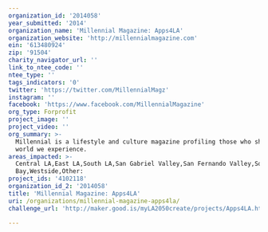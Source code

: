 ```yaml
---
organization_id: '2014058'
year_submitted: '2014'
organization_name: 'Millennial Magazine: Apps4LA'
organization_website: 'http://millennialmagazine.com'
ein: '613480924'
zip: '91504'
charity_navigator_url: ''
link_to_ntee_code: ''
ntee_type: ''
tags_indicators: '0'
twitter: 'https://twitter.com/MillennialMagz'
instagram: ''
facebook: 'https://www.facebook.com/MillennialMagazine'
org_type: Forprofit
project_image: ''
project_video: ''
org_summary: >-
  Millennial is a lifestyle and culture magazine profiling those who shape the
  world we experience.
areas_impacted: >-
  Central LA,East LA,South LA,San Gabriel Valley,San Fernando Valley,South
  Bay,Westside,Other:
project_ids: '4102118'
organization_id_2: '2014058'
title: 'Millennial Magazine: Apps4LA'
uri: /organizations/millennial-magazine-apps4la/
challenge_url: 'http://maker.good.is/myLA2050create/projects/Apps4LA.html'

---
```

